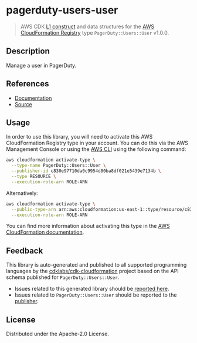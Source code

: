 # pagerduty-users-user

> AWS CDK [L1 construct](https://docs.aws.amazon.com/cdk/latest/guide/constructs.html) and data structures for the [AWS CloudFormation Registry](https://docs.aws.amazon.com/AWSCloudFormation/latest/UserGuide/registry.html) type `PagerDuty::Users::User` v1.0.0.

## Description

Manage a user in PagerDuty.

## References

* [Documentation](https://github.com/aws-ia/cloudformation-pagerduty-resource-providers)
* [Source](https://github.com/aws-ia/cloudformation-pagerduty-resource-providers.git)

## Usage

In order to use this library, you will need to activate this AWS CloudFormation Registry type in your account. You can do this via the AWS Management Console or using the [AWS CLI](https://aws.amazon.com/cli/) using the following command:

```sh
aws cloudformation activate-type \
  --type-name PagerDuty::Users::User \
  --publisher-id c830e97710da0c9954d80ba8df021e5439e7134b \
  --type RESOURCE \
  --execution-role-arn ROLE-ARN
```

Alternatively:

```sh
aws cloudformation activate-type \
  --public-type-arn arn:aws:cloudformation:us-east-1::type/resource/c830e97710da0c9954d80ba8df021e5439e7134b/PagerDuty-Users-User \
  --execution-role-arn ROLE-ARN
```

You can find more information about activating this type in the [AWS CloudFormation documentation](https://docs.aws.amazon.com/AWSCloudFormation/latest/UserGuide/registry-public.html).

## Feedback

This library is auto-generated and published to all supported programming languages by the [cdklabs/cdk-cloudformation](https://github.com/cdklabs/cdk-cloudformation) project based on the API schema published for `PagerDuty::Users::User`.

* Issues related to this generated library should be [reported here](https://github.com/cdklabs/cdk-cloudformation/issues/new?title=Issue+with+%40cdk-cloudformation%2Fpagerduty-users-user+v1.0.0).
* Issues related to `PagerDuty::Users::User` should be reported to the [publisher](https://github.com/aws-ia/cloudformation-pagerduty-resource-providers).

## License

Distributed under the Apache-2.0 License.
